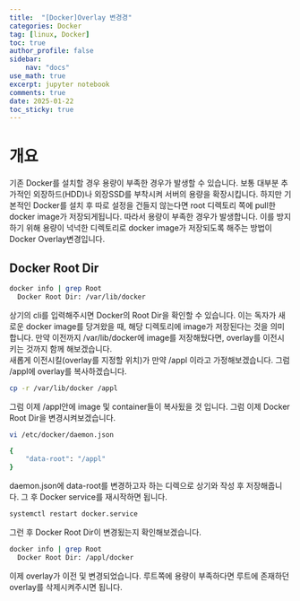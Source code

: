 ```yaml
---
title:  "[Docker]Overlay 변경경"
categories: Docker
tag: [linux, Docker]
toc: true
author_profile: false
sidebar:
    nav: "docs"
use_math: true
excerpt: jupyter notebook
comments: true
date: 2025-01-22
toc_sticky: true
---
```


# 개요
기존 Docker를 설치할 경우 용량이 부족한 경우가 발생할 수 있습니다. 보통 대부분 추가적인 외장하드(HDD)나 외장SSD를 부착시켜 서버의 용량을 확장시킵니다. 하지만 기본적인 Docker를 설치 후 따로 설정을 건들지 않는다면 root 디렉토리 쪽에 pull한 docker image가 저장되게됩니다. 따라서 용량이 부족한 경우가 발생합니다. 이를 방지하기 위해 용량이 넉넉한 디렉토리로 docker image가 저장되도록 해주는 방법이 Docker Overlay변경입니다.    

## Docker Root Dir
```bash
docker info | grep Root
  Docker Root Dir: /var/lib/docker
```
상기의 cli를 입력해주시면 Docker의 Root Dir을 확인할 수 있습니다. 이는 독자가 새로운 docker image를 당겨왔을 때, 해당 디렉토리에 image가 저장된다는 것을 의미합니다. 만약 이전까지 /var/lib/docker에 image를 저장해뒀다면, overlay를 이전시키는 것까지 함께 해보겠습니다.   
새롭게 이전시킬(overlay를 지정할 위치)가 만약 /appl 이라고 가정해보겠습니다. 그럼 /appl에 overlay를 복사하겠습니다.    
```bash
cp -r /var/lib/docker /appl
```

그럼 이제 /appl안에 image 및 container들이 복사됬을 것 입니다. 그럼 이제 Docker Root Dir을 변경시켜보겠습니다.   
```bash
vi /etc/docker/daemon.json

{
    "data-root": "/appl"
}
```
daemon.json에 data-root를 변경하고자 하는 디렉으로 상기와 작성 후 저장해줍니다. 그 후 Docker service를 재시작하면 됩니다.   
```bash
systemctl restart docker.service 
```
그런 후 Docker Root Dir이 변경됬는지 확인해보겠습니다.   
```bash
docker info | grep Root
  Docker Root Dir: /appl/docker
```

이제 overlay가 이전 및 변경되었습니다. 루트쪽에 용량이 부족하다면 루트에 존재하던 overlay를 삭제시켜주시면 됩니다.   
